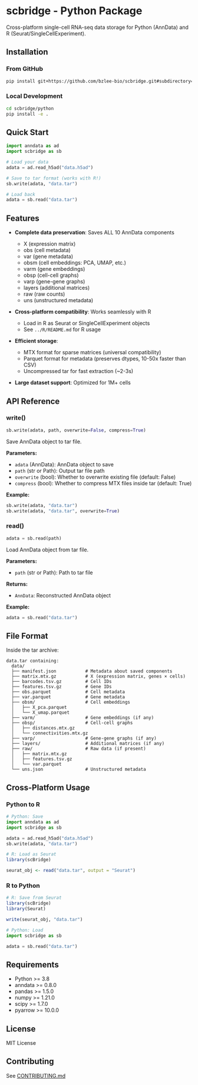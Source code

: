 # scbridge - Python Package

Cross-platform single-cell RNA-seq data storage for Python (AnnData) and R (Seurat/SingleCellExperiment).

## Installation

### From GitHub

```bash
pip install git+https://github.com/bzlee-bio/scbridge.git#subdirectory=python
```

### Local Development

```bash
cd scbridge/python
pip install -e .
```

## Quick Start

```python
import anndata as ad
import scbridge as sb

# Load your data
adata = ad.read_h5ad("data.h5ad")

# Save to tar format (works with R!)
sb.write(adata, "data.tar")

# Load back
adata = sb.read("data.tar")
```

## Features

- **Complete data preservation**: Saves ALL 10 AnnData components
  - X (expression matrix)
  - obs (cell metadata)
  - var (gene metadata)
  - obsm (cell embeddings: PCA, UMAP, etc.)
  - varm (gene embeddings)
  - obsp (cell-cell graphs)
  - varp (gene-gene graphs)
  - layers (additional matrices)
  - raw (raw counts)
  - uns (unstructured metadata)

- **Cross-platform compatibility**: Works seamlessly with R
  - Load in R as Seurat or SingleCellExperiment objects
  - See `../R/README.md` for R usage

- **Efficient storage**:
  - MTX format for sparse matrices (universal compatibility)
  - Parquet format for metadata (preserves dtypes, 10-50x faster than CSV)
  - Uncompressed tar for fast extraction (~2-3s)

- **Large dataset support**: Optimized for 1M+ cells

## API Reference

### write()

```python
sb.write(adata, path, overwrite=False, compress=True)
```

Save AnnData object to tar file.

**Parameters:**
- `adata` (AnnData): AnnData object to save
- `path` (str or Path): Output tar file path
- `overwrite` (bool): Whether to overwrite existing file (default: False)
- `compress` (bool): Whether to compress MTX files inside tar (default: True)

**Example:**
```python
sb.write(adata, "data.tar")
sb.write(adata, "data.tar", overwrite=True)
```

### read()

```python
adata = sb.read(path)
```

Load AnnData object from tar file.

**Parameters:**
- `path` (str or Path): Path to tar file

**Returns:**
- `AnnData`: Reconstructed AnnData object

**Example:**
```python
adata = sb.read("data.tar")
```

## File Format

Inside the tar archive:

```
data.tar containing:
  data/
  ├── manifest.json           # Metadata about saved components
  ├── matrix.mtx.gz           # X (expression matrix, genes × cells)
  ├── barcodes.tsv.gz         # Cell IDs
  ├── features.tsv.gz         # Gene IDs
  ├── obs.parquet             # Cell metadata
  ├── var.parquet             # Gene metadata
  ├── obsm/                   # Cell embeddings
  │   ├── X_pca.parquet
  │   └── X_umap.parquet
  ├── varm/                   # Gene embeddings (if any)
  ├── obsp/                   # Cell-cell graphs
  │   ├── distances.mtx.gz
  │   └── connectivities.mtx.gz
  ├── varp/                   # Gene-gene graphs (if any)
  ├── layers/                 # Additional matrices (if any)
  ├── raw/                    # Raw data (if present)
  │   ├── matrix.mtx.gz
  │   ├── features.tsv.gz
  │   └── var.parquet
  └── uns.json                # Unstructured metadata
```

## Cross-Platform Usage

### Python to R

```python
# Python: Save
import anndata as ad
import scbridge as sb

adata = ad.read_h5ad("data.h5ad")
sb.write(adata, "data.tar")
```

```r
# R: Load as Seurat
library(scBridge)

seurat_obj <- read("data.tar", output = "Seurat")
```

### R to Python

```r
# R: Save from Seurat
library(scBridge)
library(Seurat)

write(seurat_obj, "data.tar")
```

```python
# Python: Load
import scbridge as sb

adata = sb.read("data.tar")
```

## Requirements

- Python >= 3.8
- anndata >= 0.8.0
- pandas >= 1.5.0
- numpy >= 1.21.0
- scipy >= 1.7.0
- pyarrow >= 10.0.0

## License

MIT License

## Contributing

See [CONTRIBUTING.md](../../CONTRIBUTING.md)

<!-- ## Citation

If you use scbridge in your research, please cite:

```
[Citation information will be added]
``` -->
